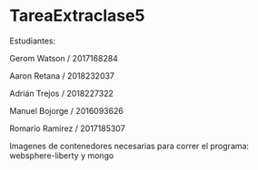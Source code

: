 # TareaExtraclase5
Estudiantes: 

  Gerom Watson / 2017168284 
 
  Aaron Retana / 2018232037 
  
  Adrián Trejos / 2018227322 
  
  Manuel Bojorge / 2016093626 
  
  Romario Ramirez / 2017185307 
  

Imagenes de contenedores necesarias para correr el programa: 
          websphere-liberty y mongo

